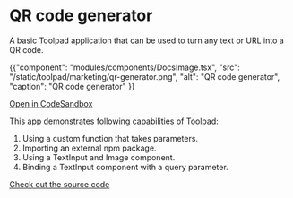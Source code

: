 # QR code generator

<p class="description">A basic Toolpad application that can be used to turn any text or URL into a QR code.</p>

{{"component": "modules/components/DocsImage.tsx", "src": "/static/toolpad/marketing/qr-generator.png", "alt": "QR code generator", "caption": "QR code generator"  }}

[Open in CodeSandbox](https://codesandbox.io/p/sandbox/github/mui/mui-toolpad/tree/master/examples/qr-generator)

This app demonstrates following capabilities of Toolpad:

1. Using a custom function that takes parameters.
2. Importing an external npm package.
3. Using a TextInput and Image component.
4. Binding a TextInput component with a query parameter.

[Check out the source code](https://github.com/mui/mui-toolpad/tree/master/examples/qr-generator)
